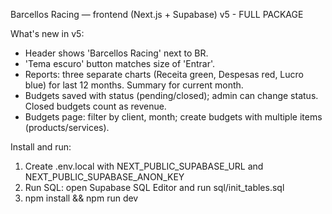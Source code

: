 Barcellos Racing — frontend (Next.js + Supabase) v5 - FULL PACKAGE

What's new in v5:
- Header shows 'Barcellos Racing' next to BR.
- 'Tema escuro' button matches size of 'Entrar'.
- Reports: three separate charts (Receita green, Despesas red, Lucro blue) for last 12 months. Summary for current month.
- Budgets saved with status (pending/closed); admin can change status. Closed budgets count as revenue.
- Budgets page: filter by client, month; create budgets with multiple items (products/services).

Install and run:
1. Create .env.local with NEXT_PUBLIC_SUPABASE_URL and NEXT_PUBLIC_SUPABASE_ANON_KEY
2. Run SQL: open Supabase SQL Editor and run sql/init_tables.sql
3. npm install && npm run dev
